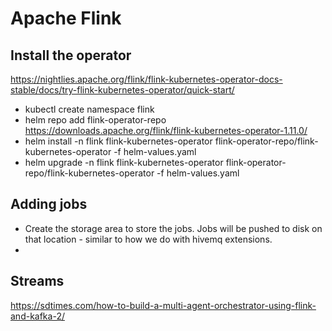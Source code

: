 # Apache Flink

## Install the operator

[<https://nightlies.apache.org/flink/flink-kubernetes-operator-docs-stable/docs/try-flink-kubernetes-operator/quick-start/>](https://nightlies.apache.org/flink/flink-kubernetes-operator-docs-main/docs/concepts/overview/)

* kubectl create namespace flink
* helm repo add flink-operator-repo <https://downloads.apache.org/flink/flink-kubernetes-operator-1.11.0/>
* helm install -n flink flink-kubernetes-operator flink-operator-repo/flink-kubernetes-operator -f helm-values.yaml
* helm upgrade -n flink flink-kubernetes-operator flink-operator-repo/flink-kubernetes-operator -f helm-values.yaml

## Adding jobs

* Create the storage area to store the jobs. Jobs will be pushed to disk on that location - similar to how we do with hivemq extensions.
* 

## Streams

 <https://sdtimes.com/how-to-build-a-multi-agent-orchestrator-using-flink-and-kafka-2/>
